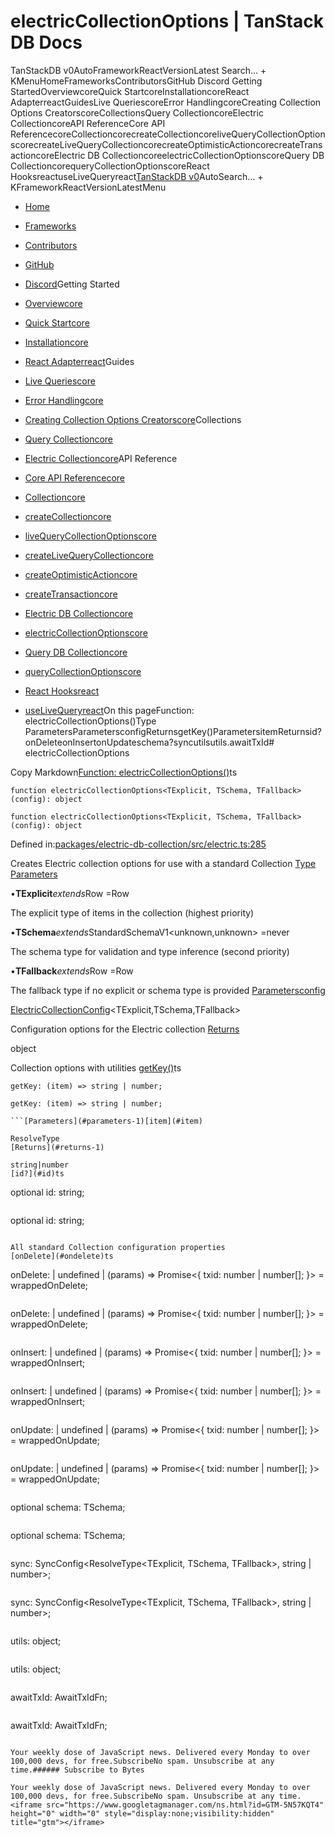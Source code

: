 # electricCollectionOptions | TanStack DB Docs

TanStackDB v0AutoFrameworkReactVersionLatest Search... + KMenuHomeFrameworksContributorsGitHub Discord Getting StartedOverviewcoreQuick StartcoreInstallationcoreReact AdapterreactGuidesLive QueriescoreError HandlingcoreCreating Collection Options CreatorscoreCollectionsQuery CollectioncoreElectric CollectioncoreAPI ReferenceCore API ReferencecoreCollectioncorecreateCollectioncoreliveQueryCollectionOptionscorecreateLiveQueryCollectioncorecreateOptimisticActioncorecreateTransactioncoreElectric DB CollectioncoreelectricCollectionOptionscoreQuery DB CollectioncorequeryCollectionOptionscoreReact HooksreactuseLiveQueryreact[TanStack](/)[DB v0](/db)AutoSearch... + KFrameworkReactVersionLatestMenu

- [Home](/db/latest)
- [Frameworks](/db/latest/docs/framework)
- [Contributors](/db/latest/docs/contributors)
- [GitHub](https://github.com/tanstack/db)
- [Discord](https://tlinz.com/discord)Getting Started

- [Overviewcore](/db/latest/docs/overview)
- [Quick Startcore](/db/latest/docs/quick-start)
- [Installationcore](/db/latest/docs/installation)
- [React Adapterreact](/db/latest/docs/framework/react/adapter)Guides

- [Live Queriescore](/db/latest/docs/guides/live-queries)
- [Error Handlingcore](/db/latest/docs/guides/error-handling)
- [Creating Collection Options Creatorscore](/db/latest/docs/guides/collection-options-creator)Collections

- [Query Collectioncore](/db/latest/docs/collections/query-collection)
- [Electric Collectioncore](/db/latest/docs/collections/electric-collection)API Reference

- [Core API Referencecore](/db/latest/docs/reference/index)
- [Collectioncore](/db/latest/docs/reference/interfaces/collection)
- [createCollectioncore](/db/latest/docs/reference/functions/createcollection)
- [liveQueryCollectionOptionscore](/db/latest/docs/reference/functions/livequerycollectionoptions)
- [createLiveQueryCollectioncore](/db/latest/docs/reference/functions/createlivequerycollection)
- [createOptimisticActioncore](/db/latest/docs/reference/functions/createoptimisticaction)
- [createTransactioncore](/db/latest/docs/reference/functions/createtransaction)
- [Electric DB Collectioncore](/db/latest/docs/reference/electric-db-collection/index)
- [electricCollectionOptionscore](/db/latest/docs/reference/electric-db-collection/functions/electriccollectionoptions)
- [Query DB Collectioncore](/db/latest/docs/reference/query-db-collection/index)
- [queryCollectionOptionscore](/db/latest/docs/reference/query-db-collection/functions/querycollectionoptions)
- [React Hooksreact](/db/latest/docs/framework/react/reference/index)
- [useLiveQueryreact](/db/latest/docs/framework/react/reference/functions/uselivequery)On this pageFunction: electricCollectionOptions()Type ParametersParametersconfigReturnsgetKey()ParametersitemReturnsid?onDeleteonInsertonUpdateschema?syncutilsutils.awaitTxId# electricCollectionOptions

Copy Markdown[Function: electricCollectionOptions()](#function-electriccollectionoptions)ts

```
function electricCollectionOptions<TExplicit, TSchema, TFallback>(config): object

```

```
function electricCollectionOptions<TExplicit, TSchema, TFallback>(config): object

```

Defined in:[packages/electric-db-collection/src/electric.ts:285](https://github.com/TanStack/db/blob/main/packages/electric-db-collection/src/electric.ts#L285)

Creates Electric collection options for use with a standard Collection
[Type Parameters](#type-parameters)

•**TExplicit***extends*Row<unknown> =Row<unknown>

The explicit type of items in the collection (highest priority)

•**TSchema***extends*StandardSchemaV1<unknown,unknown> =never

The schema type for validation and type inference (second priority)

•**TFallback***extends*Row<unknown> =Row<unknown>

The fallback type if no explicit or schema type is provided
[Parameters](#parameters)[config](#config)

[ElectricCollectionConfig](/db/latest/docs/reference/electric-db-collection/interfaces/electriccollectionconfig)<TExplicit,TSchema,TFallback>

Configuration options for the Electric collection
[Returns](#returns)

object

Collection options with utilities
[getKey()](#getkey)ts

```
getKey: (item) => string | number;

```

```
getKey: (item) => string | number;

```[Parameters](#parameters-1)[item](#item)

ResolveType
[Returns](#returns-1)

string|number
[id?](#id)ts

```
optional id: string;

```

```
optional id: string;

```

All standard Collection configuration properties
[onDelete](#ondelete)ts

```
onDelete: 
  | undefined
  | (params) => Promise<{
  txid: number | number[];
 }> = wrappedOnDelete;

```

```
onDelete: 
  | undefined
  | (params) => Promise<{
  txid: number | number[];
 }> = wrappedOnDelete;

```[onInsert](#oninsert)ts

```
onInsert: 
  | undefined
  | (params) => Promise<{
  txid: number | number[];
 }> = wrappedOnInsert;

```

```
onInsert: 
  | undefined
  | (params) => Promise<{
  txid: number | number[];
 }> = wrappedOnInsert;

```[onUpdate](#onupdate)ts

```
onUpdate: 
  | undefined
  | (params) => Promise<{
  txid: number | number[];
 }> = wrappedOnUpdate;

```

```
onUpdate: 
  | undefined
  | (params) => Promise<{
  txid: number | number[];
 }> = wrappedOnUpdate;

```[schema?](#schema)ts

```
optional schema: TSchema;

```

```
optional schema: TSchema;

```[sync](#sync)ts

```
sync: SyncConfig<ResolveType<TExplicit, TSchema, TFallback>, string | number>;

```

```
sync: SyncConfig<ResolveType<TExplicit, TSchema, TFallback>, string | number>;

```[utils](#utils)ts

```
utils: object;

```

```
utils: object;

```[utils.awaitTxId](#utilsawaittxid)ts

```
awaitTxId: AwaitTxIdFn;

```

```
awaitTxId: AwaitTxIdFn;

```[Edit on GitHub](https://github.com/tanstack/db/edit/main/docs/reference/electric-db-collection/functions/electriccollectionoptions.md)[Electric DB Collection](/db/latest/docs/reference/electric-db-collection/index)[Query DB Collection](/db/latest/docs/reference/query-db-collection/index)Our Partners###### Subscribe to Bytes

Your weekly dose of JavaScript news. Delivered every Monday to over 100,000 devs, for free.SubscribeNo spam. Unsubscribe at any time.###### Subscribe to Bytes

Your weekly dose of JavaScript news. Delivered every Monday to over 100,000 devs, for free.SubscribeNo spam. Unsubscribe at any time.<iframe src="https://www.googletagmanager.com/ns.html?id=GTM-5N57KQT4" height="0" width="0" style="display:none;visibility:hidden" title="gtm"></iframe>